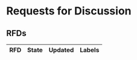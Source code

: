 # Requests for Discussion

## RFDs
| RFD | State | Updated | Labels |
|:----|:------|:--------|:-------|

